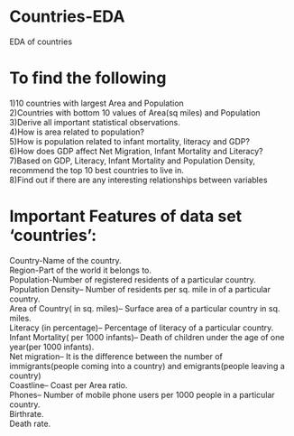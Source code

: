 # Countries-EDA
EDA of countries
# To find the following

1)10 countries with largest Area and Population<br>
2)Countries with bottom 10 values of Area(sq miles) and Population<br>
3)Derive all important statistical observations.<br>
4)How is area related to population?<br>
5)How is population related to infant mortality, literacy and GDP?<br>
6)How does GDP affect Net Migration, Infant Mortality and Literacy?<br>
7)Based on GDP, Literacy, Infant Mortality and Population Density, recommend the top 10 best countries to live in.<br>
8)Find out if there are any interesting relationships between variables<br>

# Important Features of data set ‘countries’:
Country-Name of the country.<br>
Region-Part of the world it belongs to.<br>
Population-Number of registered residents of a particular country.<br>
Population Density– Number of residents per sq. mile in of a particular country.<br>
Area of Country( in sq. miles)– Surface area of a particular country in sq. miles.<br>
Literacy (in percentage)– Percentage of literacy of a particular country.<br>
Infant Mortality( per 1000 infants)– Death of children under the age of one year(per 1000 infants).<br>
Net migration– It is the difference between the number of immigrants(people coming into a country) and emigrants(people leaving a country)<br>
Coastline– Coast per Area ratio.<br>
Phones– Number of mobile phone users per 1000 people in a particular country.<br>
Birthrate.<br>
Death rate.<br>

